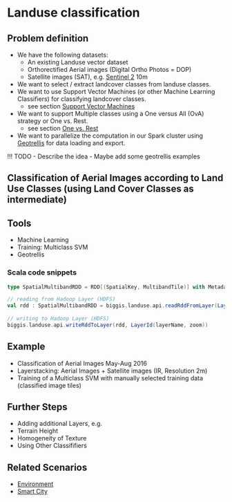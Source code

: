 # Landuse classification

## Problem definition

- We have the following datasets:
    - An existing Landuse vector dataset
    - Orthorectified Aerial images (Digital Ortho Photos = DOP) 
    - Satellite images (SAT), e.g. [Sentinel 2](../../data-sources/ground/sentinel2) 10m
- We want to select / extract landcover classes from landuse classes.
- We want to use Support Vector Machines (or other Machine Learning Classifiers) for classifying landcover classes.
    - see section [Support Vector Machines](../../methods/svm.md)
- We want to support Multiple classes using a One versus All (OvA) strategy or One vs. Rest.
    - see section [One vs. Rest](../../methods/one-vs-rest.md)
- We want to parallelize the computation in our Spark cluster using [Geotrellis](https://geotrellis.io/) for data loading and export.

!!! TODO
    - Describe the idea
    - Maybe add some geotrellis examples

## Classification of Aerial Images according to Land Use Classes (using Land Cover Classes as intermediate)

## Tools

- Machine Learning
- Training: Multiclass SVM
- Geotrellis

### Scala code snippets

```scala
type SpatialMultibandRDD = RDD[(SpatialKey, MultibandTile)] with Metadata[TileLayerMetadata[SpatialKey]]

// reading from Hadoop Layer (HDFS)
val rdd : SpatialMultibandRDD = biggis.landuse.api.readRddFromLayer(LayerId(layerName, zoom))
      
// writing to Hadoop Layer (HDFS)
biggis.landuse.api.writeRddToLayer(rdd, LayerId(layerName, zoom))
```

## Example
- Classification of Aerial Images May-Aug 2016
- Layerstacking: Aerial Images + Satellite images (IR, Resolution 2m)
- Training of a Multiclass SVM with manually selected training data (classified image tiles)

## Further Steps
- Adding additional Layers, e.g.
- Terrain Height
- Homogeneity of Texture
- Using Other Classififiers

## Related Scenarios
- [Environment](../../scenarios/environment)
- [Smart City](../../scenarios/smartcity)
